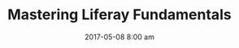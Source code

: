 ---
layout: events
title:  "Mastering Liferay Fundamentals"
date:   2017-05-08 8:00 am
categories: Liferay
summary: The foundation for understanding everything that comes out of the box with Liferay.
---